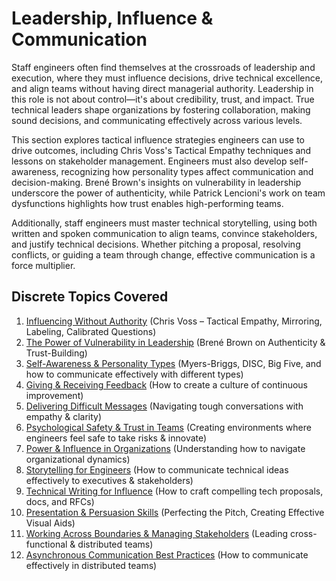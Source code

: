 # Leadership, Influence & Communication

Staff engineers often find themselves at the crossroads of leadership and execution, where they must influence decisions, drive technical excellence, and align teams without having direct managerial authority. Leadership in this role is not about control—it's about credibility, trust, and impact. True technical leaders shape organizations by fostering collaboration, making sound decisions, and communicating effectively across various levels.

This section explores tactical influence strategies engineers can use to drive outcomes, including Chris Voss's Tactical Empathy techniques and lessons on stakeholder management. Engineers must also develop self-awareness, recognizing how personality types affect communication and decision-making. Brené Brown's insights on vulnerability in leadership underscore the power of authenticity, while Patrick Lencioni's work on team dysfunctions highlights how trust enables high-performing teams.

Additionally, staff engineers must master technical storytelling, using both written and spoken communication to align teams, convince stakeholders, and justify technical decisions. Whether pitching a proposal, resolving conflicts, or guiding a team through change, effective communication is a force multiplier.

## Discrete Topics Covered

1. [Influencing Without Authority](influencing-without-authority.md) (Chris Voss – Tactical Empathy, Mirroring, Labeling, Calibrated Questions) 
2. [The Power of Vulnerability in Leadership](vulnerability-leadership.md) (Brené Brown on Authenticity & Trust-Building)  
3. [Self-Awareness & Personality Types](self-awareness-personality-types.md) (Myers-Briggs, DISC, Big Five, and how to communicate effectively with different types)  
4. [Giving & Receiving Feedback](giving-receiving-feedback.md) (How to create a culture of continuous improvement)  
5. [Delivering Difficult Messages](delivering-difficult-messages.md) (Navigating tough conversations with empathy & clarity)  
6. [Psychological Safety & Trust in Teams](psychological-safety-trust.md) (Creating environments where engineers feel safe to take risks & innovate)  
7. [Power & Influence in Organizations](power-influence-organizations.md) (Understanding how to navigate organizational dynamics)  
8. [Storytelling for Engineers](storytelling-for-engineers.md) (How to communicate technical ideas effectively to executives & stakeholders)  
9. [Technical Writing for Influence](technical-writing-for-influence.md) (How to craft compelling tech proposals, docs, and RFCs)  
10. [Presentation & Persuasion Skills](presentation-persuasion-skills.md) (Perfecting the Pitch, Creating Effective Visual Aids)  
11. [Working Across Boundaries & Managing Stakeholders](working-across-boundaries.md) (Leading cross-functional & distributed teams)  
12. [Asynchronous Communication Best Practices](async-communication.md) (How to communicate effectively in distributed teams)
